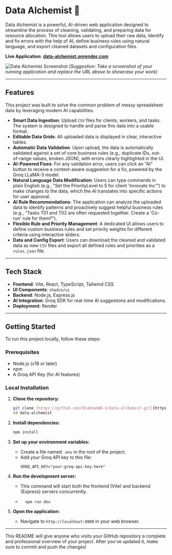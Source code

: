 # Data Alchemist 🧪

Data Alchemist is a powerful, AI-driven web application designed to streamline the process of cleaning, validating, and preparing data for resource allocation. This tool allows users to upload their raw data, identify and fix errors with the help of AI, define business rules using natural language, and export cleaned datasets and configuration files.

**Live Application**: [**data-alchemist.onrender.com**](https://[YOUR-DEPLOYED-APP-URL])

![Data Alchemist Screenshot](https://i.imgur.com/your-screenshot-url.png)
*(Suggestion: Take a screenshot of your running application and replace the URL above to showcase your work)*

---

## Features

This project was built to solve the common problem of messy spreadsheet data by leveraging modern AI capabilities.

* **Smart Data Ingestion**: Upload `CSV` files for clients, workers, and tasks. The system is designed to handle and parse this data into a usable format.
* **Editable Data Grids**: All uploaded data is displayed in clear, interactive tables.
* **Automatic Data Validation**: Upon upload, the data is automatically validated against a set of core business rules (e.g., duplicate IDs, out-of-range values, broken JSON), with errors clearly highlighted in the UI.
* **AI-Powered Fixes**: For any validation error, users can click an "AI" button to receive a context-aware suggestion for a fix, powered by the Groq LLaMA-3 model.
* **Natural Language Data Modification**: Users can type commands in plain English (e.g., "Set the PriorityLevel to 5 for client 'Innovate Inc'") to make changes to the data, which the AI translates into specific actions for user approval.
* **AI Rule Recommendations**: The application can analyze the uploaded data to identify patterns and proactively suggest helpful business rules (e.g., "Tasks T01 and T02 are often requested together. Create a 'Co-run' rule for them?").
* **Flexible Rule and Priority Management**: A dedicated UI allows users to define custom business rules and set priority weights for different criteria using interactive sliders.
* **Data and Config Export**: Users can download the cleaned and validated data as new `CSV` files and export all defined rules and priorities as a `rules.json` file.

---

## Tech Stack

* **Frontend**: Vite, React, TypeScript, Tailwind CSS
* **UI Components**: `shadcn/ui`
* **Backend**: Node.js, Express.js
* **AI Integration**: Groq SDK for real-time AI suggestions and modifications.
* **Deployment**: Render

---

## Getting Started

To run this project locally, follow these steps:

### Prerequisites

* Node.js (v18 or later)
* npm
* A Groq API Key (for AI features)

### Local Installation

1.  **Clone the repository:**
    ```bash
    git clone [https://github.com/Shubham00-3/data-alchemist.git](https://github.com/Shubham00-3/data-alchemist.git)
    cd data-alchemist
    ```

2.  **Install dependencies:**
    ```bash
    npm install
    ```

3.  **Set up your environment variables:**
    * Create a file named `.env` in the root of the project.
    * Add your Groq API key to this file:
        ```
        GROQ_API_KEY="your-groq-api-key-here"
        ```

4.  **Run the development server:**
    * This command will start both the frontend (Vite) and backend (Express) servers concurrently.
    * ```bash
        npm run dev
        ```

5.  **Open the application:**
    * Navigate to `http://localhost:8080` in your web browser.

---

This README will give anyone who visits your GitHub repository a complete and professional overview of your project. After you've updated it, make sure to commit and push the changes!
